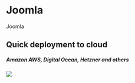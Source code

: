 # Joomla
Joomla


## Quick deployment to cloud
##### Amazon AWS, Digital Ocean, Hetzner and others
[<img src="https://img.shields.io/badge/quick%20deploy-%40try.direct-brightgreen.svg">](https://try.direct/server/user/deploy/Impvb21sYXw2fDI5Ig.EIJLoA.Nar8vtApydLbd3UGk8OSf7yYuDs/)
